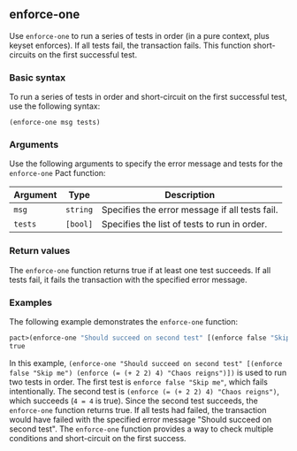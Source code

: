 ## enforce-one

Use `enforce-one` to run a series of tests in order (in a pure context, plus keyset enforces). If all tests fail, the transaction fails. This function short-circuits on the first successful test.

### Basic syntax

To run a series of tests in order and short-circuit on the first successful test, use the following syntax:

`(enforce-one msg tests)`

### Arguments

Use the following arguments to specify the error message and tests for the `enforce-one` Pact function:

| Argument | Type         | Description                                                   |
|----------|--------------|---------------------------------------------------------------|
| `msg`      | `string`       | Specifies the error message if all tests fail.                |
| `tests`    | `[bool]`       | Specifies the list of tests to run in order.                  |

### Return values

The `enforce-one` function returns true if at least one test succeeds. If all tests fail, it fails the transaction with the specified error message.

### Examples

The following example demonstrates the `enforce-one` function:

```lisp
pact>(enforce-one "Should succeed on second test" [(enforce false "Skip me") (enforce (= (+ 2 2) 4) "Chaos reigns")])
true
```

In this example, `(enforce-one "Should succeed on second test" [(enforce false "Skip me") (enforce (= (+ 2 2) 4) "Chaos reigns")])` is used to run two tests in order. The first test is `enforce false "Skip me"`, which fails intentionally. The second test is `(enforce (= (+ 2 2) 4) "Chaos reigns")`, which succeeds (`4 = 4` is true). Since the second test succeeds, the `enforce-one` function returns true. If all tests had failed, the transaction would have failed with the specified error message "Should succeed on second test". The `enforce-one` function provides a way to check multiple conditions and short-circuit on the first success.

